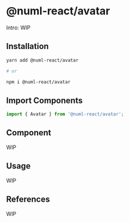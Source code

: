 # @numl-react/avatar

Intro: WIP

## Installation

```sh
yarn add @numl-react/avatar

# or

npm i @numl-react/avatar
```

## Import Components

```jsx
import { Avatar } from '@numl-react/avatar';
```

## Component

WIP

## Usage

WIP

## References

WIP
